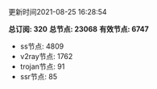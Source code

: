 更新时间2021-08-25 16:28:54

**总订阅: 320**
**总节点: 23068**
**有效节点: 6747**
- ss节点: 4809
- v2ray节点: 1762
- trojan节点: 91
- ssr节点: 85
